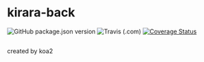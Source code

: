 # kirara-back
![GitHub package.json version](https://img.shields.io/github/package-json/v/shima-lee/kirara-back)
![Travis (.com)](https://img.shields.io/travis/com/shima-lee/kirara-back)
[![Coverage Status](https://coveralls.io/repos/github/shima-lee/kirara-back/badge.svg?branch=master)](https://coveralls.io/github/shima-lee/kirara-back?branch=master)
##
created by koa2
##